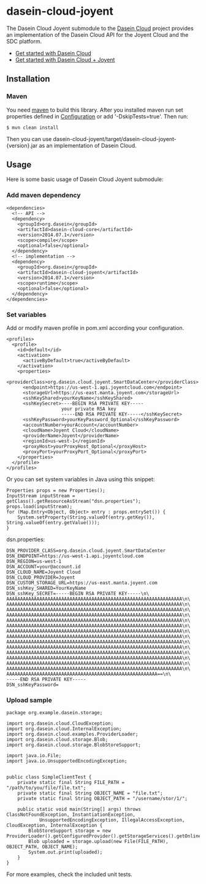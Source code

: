 dasein-cloud-joyent
===================

The Dasein Cloud Joyent submodule to the [Dasein Cloud](https://github.com/greese/dasein-cloud) project provides
an implementation of the Dasein Cloud API for the Joyent Cloud and the SDC platform.

* [Get started with Dasein Cloud](https://github.com/greese/dasein-cloud)
* [Get started with Dasein Cloud + Joyent](https://github.com/greese/dasein-cloud-joyent/wiki)

Installation
-------------------

### Maven

You need [maven](https://maven.apache.org/) to build this library. After you installed maven run set properties defined
in [Configuration](#configuration) or add '-DskipTests=true'. Then run:

    $ mvn clean install

Then you can use dasein-cloud-joyent/target/dasein-cloud-joyent-{version}.jar as an implementation of Dasein Cloud.

Usage
-------------------

Here is some basic usage of Dasein Cloud Joyent submodule:

### Add maven dependency

    <dependencies>
      <!-- API -->
      <dependency>
        <groupId>org.dasein</groupId>
        <artifactId>dasein-cloud-core</artifactId>
        <version>2014.07.1</version>
        <scope>compile</scope>
        <optional>false</optional>
      </dependency>
      <!-- implementation -->
      <dependency>
        <groupId>org.dasein</groupId>
        <artifactId>dasein-cloud-joyent</artifactId>
        <version>2014.07.1</version>
        <scope>runtime</scope>
        <optional>false</optional>
      </dependency>
    </dependencies>

### Set variables

Add or modify maven profile in pom.xml according your configuration.

    <profiles>
      <profile>
        <id>default</id>
        <activation>
          <activeByDefault>true</activeByDefault>
        </activation>
        <properties>
          <providerClass>org.dasein.cloud.joyent.SmartDataCenter</providerClass>
          <endpoint>https://us-west-1.api.joyentcloud.com</endpoint>
          <storageUrl>https://us-east.manta.joyent.com</storageUrl>
          <sshKeyShared>yourKeyName</sshKeyShared>
          <sshKeySecret>----BEGIN RSA PRIVATE KEY-----
                        your private RSA key
                        -----END RSA PRIVATE KEY-----</sshKeySecret>
          <sshKeyPassword>yourKeyPassword_Optional</sshKeyPassword>
          <accountNumber>yourAccount</accountNumber>
          <cloudName>Joyent Cloud</cloudName>
          <providerName>Joyent</providerName>
          <regionId>us-west-1</regionId>
          <proxyHost>yourProxyHost_Optional</proxyHost>
          <proxyPort>yourProxyPort_Optional</proxyPort>
        </properties>
      </profile>
    </profiles>

Or you can set system variables in Java using this snippet:

    Properties props = new Properties();
    InputStream inputStream = getClass().getResourceAsStream("dsn.properties");
    props.load(inputStream);
    for (Map.Entry<Object, Object> entry : props.entrySet()) {
        System.setProperty(String.valueOf(entry.getKey()), String.valueOf(entry.getValue()));
    }

dsn.properties:

    DSN_PROVIDER_CLASS=org.dasein.cloud.joyent.SmartDataCenter
    DSN_ENDPOINT=https://us-west-1.api.joyentcloud.com
    DSN_REGION=us-west-1
    DSN_ACCOUNT=your@account.id
    DSN_CLOUD_NAME=Joyent Cloud
    DSN_CLOUD_PROVIDER=Joyent
    DSN_CUSTOM_STORAGE_URL=https://us-east.manta.joyent.com
    DSN_sshKey_SHARED=YourKeyName
    DSN_sshKey_SECRET=-----BEGIN RSA PRIVATE KEY-----\n\
    AAAAAAAAAAAAAAAAAAAAAAAAAAAAAAAAAAAAAAAAAAAAAAAAAAAAAAAAAAAAAAAA\n\
    AAAAAAAAAAAAAAAAAAAAAAAAAAAAAAAAAAAAAAAAAAAAAAAAAAAAAAAAAAAAAAAA\n\
    AAAAAAAAAAAAAAAAAAAAAAAAAAAAAAAAAAAAAAAAAAAAAAAAAAAAAAAAAAAAAAAA\n\
    AAAAAAAAAAAAAAAAAAAAAAAAAAAAAAAAAAAAAAAAAAAAAAAAAAAAAAAAAAAAAAAA\n\
    AAAAAAAAAAAAAAAAAAAAAAAAAAAAAAAAAAAAAAAAAAAAAAAAAAAAAAAAAAAAAAAA\n\
    AAAAAAAAAAAAAAAAAAAAAAAAAAAAAAAAAAAAAAAAAAAAAAAAAAAAAAAAAAAAAAAA\n\
    AAAAAAAAAAAAAAAAAAAAAAAAAAAAAAAAAAAAAAAAAAAAAAAAAAAAAAAAAAAAAAAA\n\
    AAAAAAAAAAAAAAAAAAAAAAAAAAAAAAAAAAAAAAAAAAAAAAAAAAAAAAAAAAAAAAAA\n\
    AAAAAAAAAAAAAAAAAAAAAAAAAAAAAAAAAAAAAAAAAAAAAAAAAAAAAAAAAAAAAAAA\n\
    AAAAAAAAAAAAAAAAAAAAAAAAAAAAAAAAAAAAAAAAAAAAAAAAAAAAAAAAAAAAAAAA\n\
    AAAAAAAAAAAAAAAAAAAAAAAAAAAAAAAAAAAAAAAAAAAAAAAAAAAAAAAAAAAAAAAA\n\
    AAAAAAAAAAAAAAAAAAAAAAAAAAAAAAAAAAAAAAAAAAAAAAAAAAAAAAAAAAAAAAAA\n\
    AAAAAAAAAAAAAAAAAAAAAAAAAAAAAAAAAAAAAAAAAAAAAAAAAAAAAAAAAAAAAAAA\n\
    AAAAAAAAAAAAAAAAAAAAAAAAAAAAAAAAAAAAAAAAAAAAAAAAAAAAAAAAAAAAAAAA\n\
    AAAAAAAAAAAAAAAAAAAAAAAAAAAAAAAAAAAAAAAAAAAAAAAAAAAAAAA==\n\
    -----END RSA PRIVATE KEY-----
    DSN_sshKeyPassword=

### Upload sample

    package org.example.dasein.storage;

    import org.dasein.cloud.CloudException;
    import org.dasein.cloud.InternalException;
    import org.dasein.cloud.examples.ProviderLoader;
    import org.dasein.cloud.storage.Blob;
    import org.dasein.cloud.storage.BlobStoreSupport;

    import java.io.File;
    import java.io.UnsupportedEncodingException;


    public class SimpleClientTest {
        private static final String FILE_PATH = "/path/to/you/file/file.txt";
        private static final String OBJECT_NAME = "file.txt";
        private static final String OBJECT_PATH = "/username/stor/1/";

        public static void main(String[] args) throws ClassNotFoundException, InstantiationException,
                UnsupportedEncodingException, IllegalAccessException, CloudException, InternalException {
            BlobStoreSupport storage = new ProviderLoader().getConfiguredProvider().getStorageServices().getOnlineStorageSupport();
            Blob uploaded = storage.upload(new File(FILE_PATH), OBJECT_PATH, OBJECT_NAME);
            System.out.print(uploaded);
        }
    }

For more examples, check the included unit tests.
